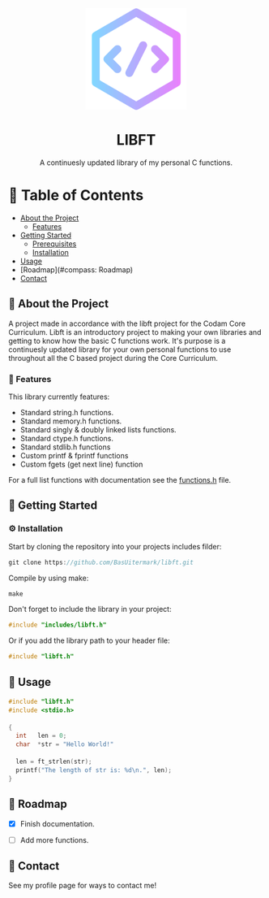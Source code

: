 <div align="center">

  <img src="assets/code.png" alt="logo" width="200" height="auto" />
  <h1>LIBFT</h1>
  
  <p>
    A continuesly updated library of my personal C functions.
  </p>
</div>
  
  # :notebook_with_decorative_cover: Table of Contents

- [About the Project](#star2-about-the-project)
  * [Features](#dart-features)
- [Getting Started](#toolbox-getting-started)
  * [Prerequisites](#bangbang-prerequisites)
  * [Installation](#gear-installation)
- [Usage](#eyes-usage)
- [Roadmap](#compass: Roadmap)
- [Contact](#handshake-contact)



## :star2: About the Project
A project made in accordance with the libft project for the Codam Core Curriculum.
Libft is an introductory project to making your own libraries and getting to know how the basic C functions work.
It's purpose is a continuesly updated library for your own personal functions to use throughout all the C based project during the Core Curriculum.




### :dart: Features

This library currently features:

- Standard string.h functions.
- Standard memory.h functions.
- Standard singly & doubly linked lists functions.
- Standard ctype.h functions.
- Standard stdlib.h functions
- Custom printf & fprintf functions
- Custom fgets (get next line) function

For a full list functions with documentation see the [functions.h](https://github.com/BasUitermark/libft/blob/master/include/functions.h) file.




## 	:toolbox: Getting Started

### :gear: Installation

Start by cloning the repository into your projects includes filder:
```c
git clone https://github.com/BasUitermark/libft.git
```

Compile by using make:
```c
make
```

Don't forget to include the library in your project:
```c
#include "includes/libft.h"
```

Or if you add the library path to your header file:
```c
#include "libft.h"
```



## :eyes: Usage

```c
#include "libft.h"
#include <stdio.h>

{
  int   len = 0;
  char  *str = "Hello World!"
  
  len = ft_strlen(str);
  printf("The length of str is: %d\n.", len);
}
```



## :compass: Roadmap

* [x] Finish documentation.
* [ ] Add more functions.



## :handshake: Contact

See my profile page for ways to contact me!
